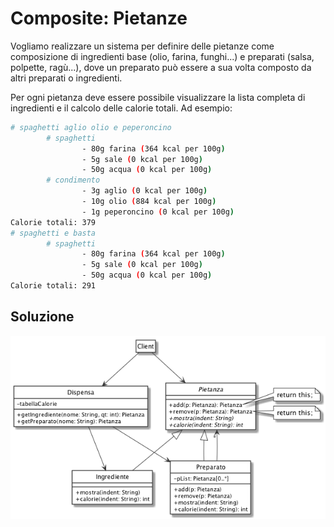 # Composite: Pietanze

Vogliamo realizzare un sistema per definire delle pietanze come composizione di ingredienti base (olio, farina, funghi...) e preparati (salsa, polpette, ragù...), dove un preparato può essere a sua volta composto da altri preparati o ingredienti.

Per ogni pietanza deve essere possibile visualizzare la lista completa di ingredienti e il calcolo delle calorie totali. Ad esempio:

```bash
# spaghetti aglio olio e peperoncino
        # spaghetti
                - 80g farina (364 kcal per 100g)
                - 5g sale (0 kcal per 100g)
                - 50g acqua (0 kcal per 100g)
        # condimento
                - 3g aglio (0 kcal per 100g)
                - 10g olio (884 kcal per 100g)
                - 1g peperoncino (0 kcal per 100g)
Calorie totali: 379
# spaghetti e basta
        # spaghetti
                - 80g farina (364 kcal per 100g)
                - 5g sale (0 kcal per 100g)
                - 50g acqua (0 kcal per 100g)
Calorie totali: 291
```

## Soluzione
![Diagramma degli Stati](uml/class_diagram.png)
